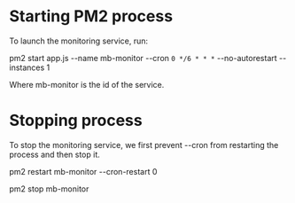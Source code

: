 # Starting PM2 process

To launch the monitoring service, run:

pm2 start app.js --name mb-monitor --cron `0 */6 * * *` --no-autorestart --instances 1

Where mb-monitor is the id of the service.

# Stopping process

To stop the monitoring service, we first prevent --cron from restarting the process and then stop it.

pm2 restart mb-monitor --cron-restart 0

pm2 stop mb-monitor
